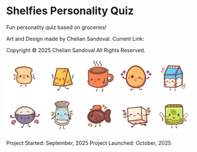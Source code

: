 # Shelfies Personality Quiz
Fun personality quiz based on groceries!

Art and Design made by Chelian Sandoval.
Current Link: 

Copyright &copy; 2025 Chelian Sandoval
All Rights Reserved.

<img src="https://github.com/euclid-g-hub/Shelfies-Personality-Quiz/blob/main/images/Roster/Bread.gif" width="100"><img src="https://github.com/euclid-g-hub/Shelfies-Personality-Quiz/blob/main/images/Roster/Cheese.gif" width="100"><img src="https://github.com/euclid-g-hub/Shelfies-Personality-Quiz/blob/main/images/Roster/Coffee.gif" width="100"><img src="https://github.com/euclid-g-hub/Shelfies-Personality-Quiz/blob/main/images/Roster/Egg.gif" width="100"><img src="https://github.com/euclid-g-hub/Shelfies-Personality-Quiz/blob/main/images/Roster/Milk.gif" width="100">
<img src="https://github.com/euclid-g-hub/Shelfies-Personality-Quiz/blob/main/images/Roster/Rice.gif" width="100"><img src="https://github.com/euclid-g-hub/Shelfies-Personality-Quiz/blob/main/images/Roster/Salt.gif" width="100"><img src="https://github.com/euclid-g-hub/Shelfies-Personality-Quiz/blob/main/images/Roster/Soy_Sauce.gif" width="100"><img src="https://github.com/euclid-g-hub/Shelfies-Personality-Quiz/blob/main/images/Roster/Sugar.gif" width="100"><img src="https://github.com/euclid-g-hub/Shelfies-Personality-Quiz/blob/main/images/Roster/Tea_Bag.gif" width="100">

Project Started: September, 2025
Project Launched: October, 2025
